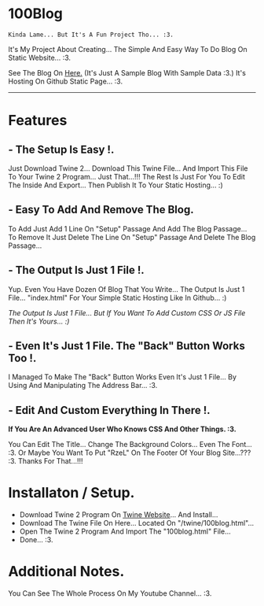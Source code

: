 # 100Blog
```
Kinda Lame... But It's A Fun Project Tho... :3.
```
It's My Project About Creating...
The Simple And Easy Way To Do Blog On Static Website... :3.

See The Blog On <a href="https://rzel100.github.io/blog">Here.</a> (It's Just A Sample Blog With Sample Data :3.)
It's Hosting On Github Static Page... :3.
<hr>

# Features

## - The Setup Is Easy !.
Just Download Twine 2... Download This Twine File... And Import This File To Your Twine 2 Program... Just That...!!! The Rest Is Just For You To Edit The Inside And Export... Then Publish It To Your Static Hosting... :)

## - Easy To Add And Remove The Blog.
To Add Just Add 1 Line On "Setup" Passage And Add The Blog Passage... To Remove It Just Delete The Line On "Setup" Passage And Delete The Blog Passage...

## - The Output Is Just 1 File !.
Yup. Even You Have Dozen Of Blog That You Write... The Output Is Just 1 File... "index.html" For Your Simple Static Hosting Like In Github... :)

<i>The Output Is Just 1 File... But If You Want To Add Custom CSS Or JS File Then It's Yours... :)</i>

## - Even It's Just 1 File. The "Back" Button Works Too !.
I Managed To Make The "Back" Button Works Even It's Just 1 File... By Using And Manipulating The Address Bar... :3.

## - Edit And Custom Everything In There !.
<b>If You Are An Advanced User Who Knows CSS And Other Things. :3.</b>

You Can Edit The Title... Change The Background Colors... Even The Font... :3.
Or Maybe You Want To Put "RzeL" On The Footer Of Your Blog Site...??? :3. Thanks For That...!!!

# Installaton / Setup.

- Download Twine 2 Program On <a href="http://twinery.org/">Twine Website</a>... And Install...
- Download The Twine File On Here... Located On "/twine/100blog.html"...
- Open The Twine 2 Program And Import The "100blog.html" File...
- Done... :3.

# Additional Notes.

You Can See The Whole Process On My Youtube Channel... :3.
